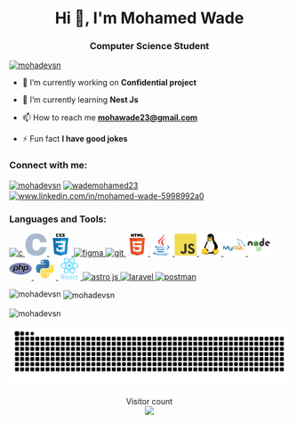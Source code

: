 <h1 align="center">Hi 👋, I'm Mohamed Wade</h1>
<h3 align="center">Computer Science Student</h3>

<p align="left"> <a href="https://github.com/ryo-ma/github-profile-trophy"><img src="https://github-profile-trophy.vercel.app/?username=mohadevsn&theme=onedark" alt="mohadevsn" /></a> </p>

- 🔭 I’m currently working on **Confidential project**

- 🌱 I’m currently learning **Nest Js**

- 📫 How to reach me **mohawade23@gmail.com**

- ⚡ Fun fact **I have good jokes**

<h3 align="left">Connect with me:</h3>
<p align="left">
<a href="https://dev.to/mohadevsn" target="blank"><img align="center" src="https://raw.githubusercontent.com/rahuldkjain/github-profile-readme-generator/master/src/images/icons/Social/devto.svg" alt="mohadevsn" height="30" width="40" /></a>
<a href="https://twitter.com/wademohamed23" target="blank"><img align="center" src="https://raw.githubusercontent.com/rahuldkjain/github-profile-readme-generator/master/src/images/icons/Social/twitter.svg" alt="wademohamed23" height="30" width="40" /></a>
<a href="https://linkedin.com/in/mohamed-wade" target="blank"><img align="center" src="https://raw.githubusercontent.com/rahuldkjain/github-profile-readme-generator/master/src/images/icons/Social/linked-in-alt.svg" alt="www.linkedin.com/in/mohamed-wade-5998992a0" height="30" width="40" /></a>
</p>

<h3 align="left">Languages and Tools:</h3>
<a href="https://www.android.com/" target="_blank" rel="noreferrer"> <img src="https://www.vectorlogo.zone/logos/android/android-icon.svg" alt="c" width="50" height="40"/>
 <a href="https://www.cprogramming.com/" target="_blank" rel="noreferrer"> <img src="https://raw.githubusercontent.com/devicons/devicon/master/icons/c/c-original.svg" alt="c" width="40" height="40"/> </a> <a href="https://www.w3schools.com/css/" target="_blank" rel="noreferrer"> <img src="https://raw.githubusercontent.com/devicons/devicon/master/icons/css3/css3-original-wordmark.svg" alt="css3" width="40" height="40"/> </a> <a href="https://www.figma.com/" target="_blank" rel="noreferrer"> <img src="https://www.vectorlogo.zone/logos/figma/figma-icon.svg" alt="figma" width="40" height="40"/> </a> <a href="https://git-scm.com/" target="_blank" rel="noreferrer"> <img src="https://www.vectorlogo.zone/logos/git-scm/git-scm-icon.svg" alt="git" width="40" height="40"/> </a> <a href="https://www.w3.org/html/" target="_blank" rel="noreferrer"> <img src="https://raw.githubusercontent.com/devicons/devicon/master/icons/html5/html5-original-wordmark.svg" alt="html5" width="40" height="40"/> </a> <a href="https://www.java.com" target="_blank" rel="noreferrer"> <img src="https://raw.githubusercontent.com/devicons/devicon/master/icons/java/java-original.svg" alt="java" width="40" height="40"/> </a> <a href="https://developer.mozilla.org/en-US/docs/Web/JavaScript" target="_blank" rel="noreferrer"> <img src="https://raw.githubusercontent.com/devicons/devicon/master/icons/javascript/javascript-original.svg" alt="javascript" width="40" height="40"/> </a> <a href="https://www.linux.org/" target="_blank" rel="noreferrer"> <img src="https://raw.githubusercontent.com/devicons/devicon/master/icons/linux/linux-original.svg" alt="linux" width="40" height="40"/> </a> <a href="https://www.mysql.com/" target="_blank" rel="noreferrer"> <img src="https://raw.githubusercontent.com/devicons/devicon/master/icons/mysql/mysql-original-wordmark.svg" alt="mysql" width="40" height="40"/> </a> <a href="https://nodejs.org" target="_blank" rel="noreferrer"> <img src="https://raw.githubusercontent.com/devicons/devicon/master/icons/nodejs/nodejs-original-wordmark.svg" alt="nodejs" width="40" height="40"/> </a> <a href="https://www.php.net" target="_blank" rel="noreferrer"> <img src="https://raw.githubusercontent.com/devicons/devicon/master/icons/php/php-original.svg" alt="php" width="40" height="40"/> </a> <a href="https://www.python.org" target="_blank" rel="noreferrer"> <img src="https://raw.githubusercontent.com/devicons/devicon/master/icons/python/python-original.svg" alt="python" width="40" height="40"/> </a> <a href="https://reactjs.org/" target="_blank" rel="noreferrer"> <img src="https://raw.githubusercontent.com/devicons/devicon/master/icons/react/react-original-wordmark.svg" alt="react" width="40" height="40"/> </a>
 </a> <a href="https://astro.build/" target="_blank" rel="noreferrer"> <img src="https://astro.js.org/astro.png" alt="astro js" width="40" height="40"/> </a>
 <a href="https://laravel.com/" target="_blank" rel="noreferrer"> <img src="https://www.vectorlogo.zone/logos/laravel/laravel-icon.svg" alt="laravel" width="40" height="40"/> </a> 
 <a href="https://postman.com/" target="_blank" rel="noreferrer"> <img src="https://www.vectorlogo.zone/logos/getpostman/getpostman-icon.svg" alt="postman" width="40" height="40"/> </a>
 </p>

<p><img align="left" src="https://github-readme-stats.vercel.app/api/top-langs?username=mohadevsn&show_icons=true&locale=en&layout=compact&theme=tokyonight" alt="mohadevsn" /></p>

<p>&nbsp;<img align="center" src="https://github-readme-stats.vercel.app/api?username=mohadevsn&show_icons=true&locale=en&count_private=true&theme=tokyonight" alt="mohadevsn" /></p>



<p><img align="center" src="https://github-readme-streak-stats.herokuapp.com/?user=mohadevsn&theme=tokyonight" alt="mohadevsn" /></p>

![snake gif](https://github.com/mohadevsn/mohadevsn/blob/output/github-contribution-grid-snake-dark.svg)



<p align="center">
  Visitor count<br>
  <img src="https://profile-counter.glitch.me/mohadevsn/count.svg" />
</p>



